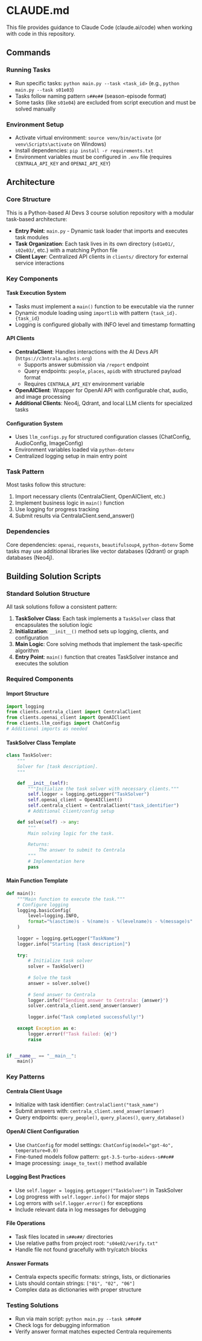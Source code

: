 # CLAUDE.md

This file provides guidance to Claude Code (claude.ai/code) when working with code in this repository.

## Commands

### Running Tasks
- Run specific tasks: `python main.py --task <task_id>` (e.g., `python main.py --task s01e03`)
- Tasks follow naming pattern `s##e##` (season-episode format)
- Some tasks (like `s01e04`) are excluded from script execution and must be solved manually

### Environment Setup
- Activate virtual environment: `source venv/bin/activate` (or `venv\Scripts\activate` on Windows)
- Install dependencies: `pip install -r requirements.txt`
- Environment variables must be configured in `.env` file (requires `CENTRALA_API_KEY` and `OPENAI_API_KEY`)

## Architecture

### Core Structure
This is a Python-based AI Devs 3 course solution repository with a modular task-based architecture:

- **Entry Point**: `main.py` - Dynamic task loader that imports and executes task modules
- **Task Organization**: Each task lives in its own directory (`s01e01/`, `s02e03/`, etc.) with a matching Python file
- **Client Layer**: Centralized API clients in `clients/` directory for external service interactions

### Key Components

#### Task Execution System
- Tasks must implement a `main()` function to be executable via the runner
- Dynamic module loading using `importlib` with pattern `{task_id}.{task_id}`
- Logging is configured globally with INFO level and timestamp formatting

#### API Clients
- **CentralaClient**: Handles interactions with the AI Devs API (`https://c3ntrala.ag3nts.org`)
  - Supports answer submission via `/report` endpoint
  - Query endpoints: `people`, `places`, `apidb` with structured payload format
  - Requires `CENTRALA_API_KEY` environment variable
- **OpenAIClient**: Wrapper for OpenAI API with configurable chat, audio, and image processing
- **Additional Clients**: Neo4j, Qdrant, and local LLM clients for specialized tasks

#### Configuration System
- Uses `llm_configs.py` for structured configuration classes (ChatConfig, AudioConfig, ImageConfig)
- Environment variables loaded via `python-dotenv`
- Centralized logging setup in main entry point

### Task Pattern
Most tasks follow this structure:
1. Import necessary clients (CentralaClient, OpenAIClient, etc.)
2. Implement business logic in `main()` function
3. Use logging for progress tracking
4. Submit results via CentralaClient.send_answer()

### Dependencies
Core dependencies: `openai`, `requests`, `beautifulsoup4`, `python-dotenv`
Some tasks may use additional libraries like vector databases (Qdrant) or graph databases (Neo4j).

## Building Solution Scripts

### Standard Solution Structure
All task solutions follow a consistent pattern:

1. **TaskSolver Class**: Each task implements a `TaskSolver` class that encapsulates the solution logic
2. **Initialization**: `__init__()` method sets up logging, clients, and configuration
3. **Main Logic**: Core solving methods that implement the task-specific algorithm
4. **Entry Point**: `main()` function that creates TaskSolver instance and executes the solution

### Required Components

#### Import Structure
```python
import logging
from clients.centrala_client import CentralaClient
from clients.openai_client import OpenAIClient
from clients.llm_configs import ChatConfig
# Additional imports as needed
```

#### TaskSolver Class Template
```python
class TaskSolver:
    """
    Solver for [task description].
    """

    def __init__(self):
        """Initialize the task solver with necessary clients."""
        self.logger = logging.getLogger("TaskSolver")
        self.openai_client = OpenAIClient()
        self.centrala_client = CentralaClient("task_identifier")
        # Additional client/config setup

    def solve(self) -> any:
        """
        Main solving logic for the task.
        
        Returns:
            The answer to submit to Centrala
        """
        # Implementation here
        pass
```

#### Main Function Template
```python
def main():
    """Main function to execute the task."""
    # Configure logging
    logging.basicConfig(
        level=logging.INFO, 
        format="%(asctime)s - %(name)s - %(levelname)s - %(message)s"
    )
    
    logger = logging.getLogger("TaskName")
    logger.info("Starting [task description]")
    
    try:
        # Initialize task solver
        solver = TaskSolver()
        
        # Solve the task
        answer = solver.solve()
        
        # Send answer to Centrala
        logger.info(f"Sending answer to Centrala: {answer}")
        solver.centrala_client.send_answer(answer)
        
        logger.info("Task completed successfully!")
        
    except Exception as e:
        logger.error(f"Task failed: {e}")
        raise


if __name__ == "__main__":
    main()
```

### Key Patterns

#### Centrala Client Usage
- Initialize with task identifier: `CentralaClient("task_name")`
- Submit answers with: `centrala_client.send_answer(answer)`
- Query endpoints: `query_people()`, `query_places()`, `query_database()`

#### OpenAI Client Configuration
- Use `ChatConfig` for model settings: `ChatConfig(model="gpt-4o", temperature=0.0)`
- Fine-tuned models follow pattern: `gpt-3.5-turbo-aidevs-s##e##`
- Image processing: `image_to_text()` method available

#### Logging Best Practices
- Use `self.logger = logging.getLogger("TaskSolver")` in TaskSolver
- Log progress with `self.logger.info()` for major steps
- Log errors with `self.logger.error()` for exceptions
- Include relevant data in log messages for debugging

#### File Operations
- Task files located in `s##e##/` directories
- Use relative paths from project root: `"s04e02/verify.txt"`
- Handle file not found gracefully with try/catch blocks

#### Answer Formats
- Centrala expects specific formats: strings, lists, or dictionaries
- Lists should contain strings: `["01", "02", "06"]`
- Complex data as dictionaries with proper structure

### Testing Solutions
- Run via main script: `python main.py --task s##e##`
- Check logs for debugging information
- Verify answer format matches expected Centrala requirements